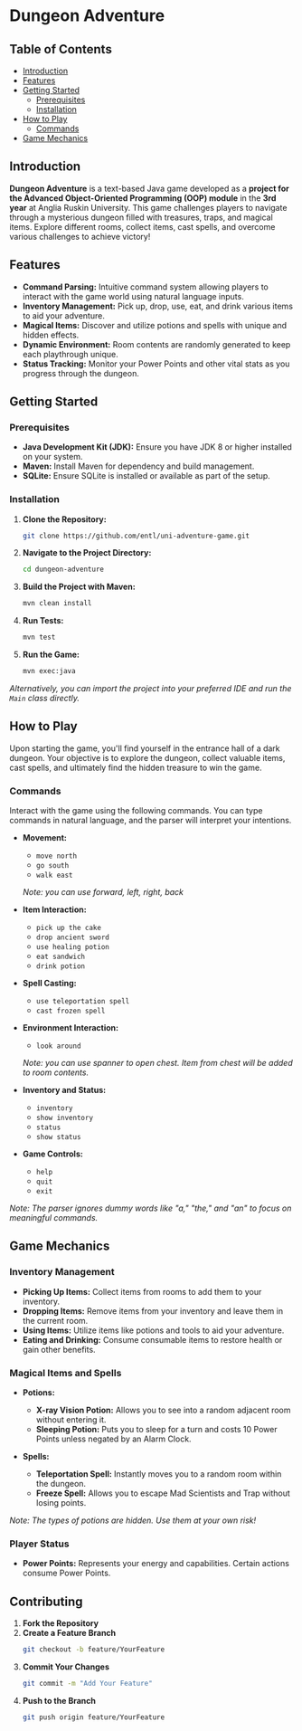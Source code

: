 # **Dungeon Adventure**

## **Table of Contents**
- [Introduction](#introduction)
- [Features](#features)
- [Getting Started](#getting-started)
    - [Prerequisites](#prerequisites)
    - [Installation](#installation)
- [How to Play](#how-to-play)
    - [Commands](#commands)
- [Game Mechanics](#game-mechanics)

## **Introduction**

**Dungeon Adventure** is a text-based Java game developed as a **project for the Advanced Object-Oriented Programming (OOP) module** in the **3rd year** at Anglia Ruskin University. This game challenges players to navigate through a mysterious dungeon filled with treasures, traps, and magical items. Explore different rooms, collect items, cast spells, and overcome various challenges to achieve victory!

## **Features**

- **Command Parsing:** Intuitive command system allowing players to interact with the game world using natural language inputs.
- **Inventory Management:** Pick up, drop, use, eat, and drink various items to aid your adventure.
- **Magical Items:** Discover and utilize potions and spells with unique and hidden effects.
- **Dynamic Environment:** Room contents are randomly generated to keep each playthrough unique.
- **Status Tracking:** Monitor your Power Points and other vital stats as you progress through the dungeon.

## **Getting Started**

### **Prerequisites**

- **Java Development Kit (JDK):** Ensure you have JDK 8 or higher installed on your system.
- **Maven:** Install Maven for dependency and build management.
- **SQLite:** Ensure SQLite is installed or available as part of the setup.

### **Installation**

1. **Clone the Repository:**
   ```bash
   git clone https://github.com/entl/uni-adventure-game.git
   ```
2. **Navigate to the Project Directory:**
   ```bash
   cd dungeon-adventure
   ```
3. **Build the Project with Maven:**
   ```bash
   mvn clean install
   ```
4. **Run Tests:**
   ```bash
   mvn test
   ```
5. **Run the Game:**
   ```bash
   mvn exec:java
   ```

*Alternatively, you can import the project into your preferred IDE and run the `Main` class directly.*

## **How to Play**

Upon starting the game, you'll find yourself in the entrance hall of a dark dungeon. Your objective is to explore the dungeon, collect valuable items, cast spells, and ultimately find the hidden treasure to win the game.

### **Commands**

Interact with the game using the following commands. You can type commands in natural language, and the parser will interpret your intentions.

- **Movement:**
    - `move north`
    - `go south`
    - `walk east`

  *Note: you can use forward, left, right, back*

- **Item Interaction:**
    - `pick up the cake`
    - `drop ancient sword`
    - `use healing potion`
    - `eat sandwich`
    - `drink potion`

- **Spell Casting:**
    - `use teleportation spell`
    - `cast frozen spell`

- **Environment Interaction:**
    - `look around`

  *Note: you can use spanner to open chest. Item from chest will be added to room contents.*

- **Inventory and Status:**
    - `inventory`
    - `show inventory`
    - `status`
    - `show status`

- **Game Controls:**
    - `help`
    - `quit`
    - `exit`

*Note: The parser ignores dummy words like "a," "the," and "an" to focus on meaningful commands.*

## **Game Mechanics**

### **Inventory Management**

- **Picking Up Items:** Collect items from rooms to add them to your inventory.
- **Dropping Items:** Remove items from your inventory and leave them in the current room.
- **Using Items:** Utilize items like potions and tools to aid your adventure.
- **Eating and Drinking:** Consume consumable items to restore health or gain other benefits.

### **Magical Items and Spells**

- **Potions:**
    - **X-ray Vision Potion:** Allows you to see into a random adjacent room without entering it.
    - **Sleeping Potion:** Puts you to sleep for a turn and costs 10 Power Points unless negated by an Alarm Clock.

- **Spells:**
    - **Teleportation Spell:** Instantly moves you to a random room within the dungeon.
    - **Freeze Spell:** Allows you to escape Mad Scientists and Trap without losing points.

*Note: The types of potions are hidden. Use them at your own risk!*

### **Player Status**

- **Power Points:** Represents your energy and capabilities. Certain actions consume Power Points.

## **Contributing**

1. **Fork the Repository**
2. **Create a Feature Branch**
   ```bash
   git checkout -b feature/YourFeature
   ```
3. **Commit Your Changes**
   ```bash
   git commit -m "Add Your Feature"
   ```
4. **Push to the Branch**
   ```bash
   git push origin feature/YourFeature
   ```
